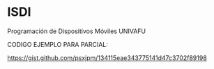 # ISDI
Programación de Dispositivos Móviles UNIVAFU

CODIGO EJEMPLO PARA PARCIAL:

https://gist.github.com/psxjpm/134115eae343775141d47c3702f89198

